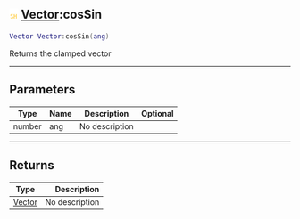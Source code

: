## ![shared](../../.gitbook/assets/shared.png) [Vector](https://iaswiki.rawr.dev/readme/vector):cosSin

```lua
Vector Vector:cosSin(ang)
```

Returns the clamped vector

------
## Parameters

| Type   | Name | Description | Optional |
| ------ | ---- | ----------- | -------: |
| number | ang | No description |  |


------
## Returns

| Type   | Description |
| ------ | ----------: |
| [Vector](https://iaswiki.rawr.dev/readme/vector) | No description |

